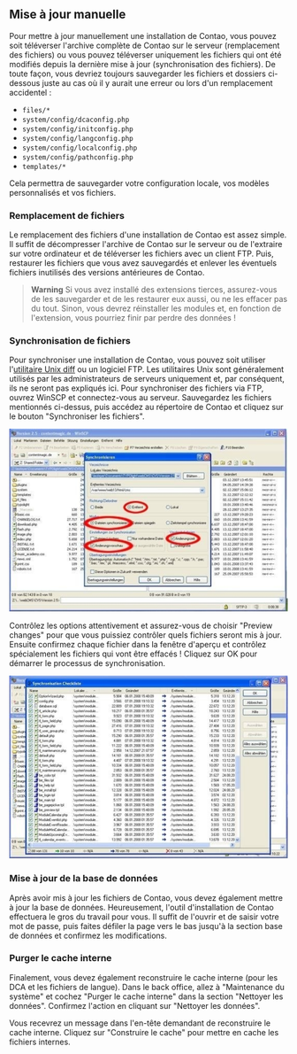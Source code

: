 ## Mise à jour manuelle

Pour mettre à jour manuellement une installation de Contao, vous pouvez soit
téléverser l'archive complète de Contao sur le serveur (remplacement des
fichiers) ou vous pouvez téléverser uniquement les fichiers qui ont été
modifiés depuis la dernière mise à jour (synchronisation des fichiers). De
toute façon, vous devriez toujours sauvegarder les fichiers et dossiers
ci-dessous juste au cas où il y aurait une erreur ou lors d'un remplacement
accidentel :

* `files/*`
* `system/config/dcaconfig.php`
* `system/config/initconfig.php`
* `system/config/langconfig.php`
* `system/config/localconfig.php`
* `system/config/pathconfig.php`
* `templates/*`

Cela permettra de sauvegarder votre configuration locale, vos modèles
personnalisés et vos fichiers.


### Remplacement de fichiers

Le remplacement des fichiers d'une installation de Contao est assez simple. Il
suffit de décompresser l'archive de Contao sur le serveur ou de l'extraire sur
votre ordinateur et de téléverser les fichiers avec un client FTP. Puis,
restaurer les fichiers que vous avez sauvegardés et enlever les éventuels
fichiers inutilisés des versions antérieures de Contao.

> **Warning** Si vous avez installé des extensions tierces, assurez-vous de
les sauvegarder et de les restaurer eux aussi, ou ne les effacer pas du tout.
Sinon, vous devrez réinstaller les modules et, en fonction de l'extension,
vous pourriez finir par perdre des données !


### Synchronisation de fichiers

Pour synchroniser une installation de Contao, vous pouvez soit utiliser
l'[utilitaire Unix diff][1] ou un logiciel FTP. Les utilitaires Unix sont
généralement utilisés par les administrateurs de serveurs uniquement et, par
conséquent, ils ne seront pas expliqués ici. Pour synchroniser des fichiers via
FTP, ouvrez WinSCP et connectez-vous au serveur. Sauvegardez les fichiers
mentionnés ci-dessus, puis accédez au répertoire de Contao et cliquez sur le
bouton "Synchroniser les fichiers".

![](images/synchronization-options.jpg)

Contrôlez les options attentivement et assurez-vous de choisir "Preview changes"
pour que vous puissiez contrôler quels fichiers seront mis à jour. Ensuite
confirmez chaque fichier dans la fenêtre d'aperçu et contrôlez spécialement les
fichiers qui vont être effacés ! Cliquez sur OK pour démarrer le processus de
synchronisation.

![](images/synchronization-confirmation.jpg)


### Mise à jour de la base de données

Après avoir mis à jour les fichiers de Contao, vous devez également mettre à jour
la base de données. Heureusement, l'outil d'installation de Contao effectuera le
gros du travail pour vous. Il suffit de l'ouvrir et de saisir votre mot de passe,
puis faites défiler la page vers le bas jusqu'à la section base de données et
confirmez les modifications.


### Purger le cache interne

Finalement, vous devez également reconstruire le cache interne (pour les DCA et
les fichiers de langue). Dans le back office, allez à "Maintenance du système"
et cochez "Purger le cache interne" dans la section "Nettoyer les données".
Confirmez l'action en cliquant sur "Nettoyer les données".

Vous recevrez un message dans l'en-tête demandant de reconstruire le cache
interne. Cliquez sur "Construire le cache" pour mettre en cache les fichiers
internes.


[1]: http://fr.wikipedia.org/wiki/Diff
